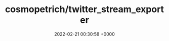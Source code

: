 ---
title: "cosmopetrich/twitter_stream_exporter"
link: "https://github.com/cosmopetrich/twitter_stream_exporter"
date: "2022-02-21 00:30:58 +0000"
---